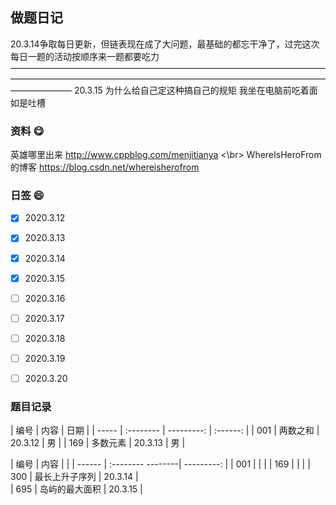 ## 做题日记
20.3.14争取每日更新，但链表现在成了大问题，最基础的都忘干净了，过完这次每日一题的活动按顺序来一题都要吃力
———————————————————————————————————————————————————————————————————————————————
20.3.15 为什么给自己定这种搞自己的规矩  我坐在电脑前吃着面如是吐槽

### 资料 😋
英雄哪里出来 http://www.cppblog.com/menjitianya <\br>
WhereIsHeroFrom的博客 https://blog.csdn.net/whereisherofrom

### 日签 😄

- [x]  2020.3.12
- [x]  2020.3.13
- [x]  2020.3.14
- [x]  2020.3.15
- [ ]  2020.3.16
- [ ]  2020.3.17
- [ ]  2020.3.18
- [ ]  2020.3.19
- [ ]  2020.3.20


### 题目记录

| 编号  | 内容 | 日期 | 
| ----- | :--------  | ---------: | :------:   |
| 001     | 两数之和        | 20.3.12         | 男         |
| 169     | 多数元素       | 20.3.13         | 男         |

| 编号     | 内容              |            | 
| ------  | :-------- --------| ---------:     |
| 001     |           |        |
| 169	    |            |        |
| 300	    | 最长上升子序列      | 20.3.14       |	
| 695	    | 岛屿的最大面积      | 20.3.15       |		
	
	
